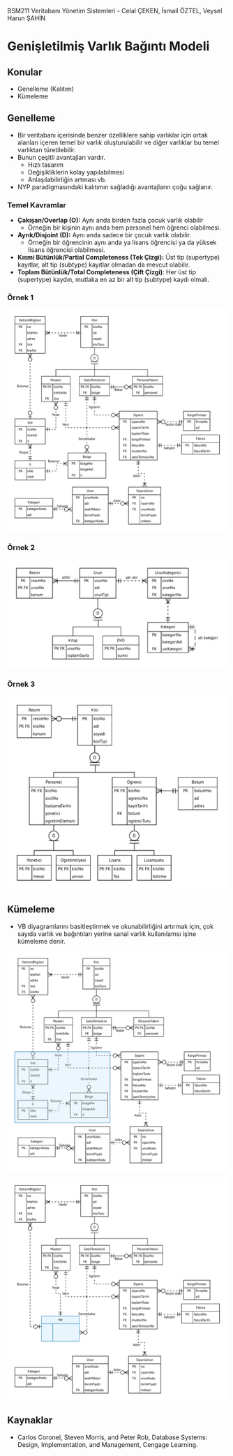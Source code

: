 BSM211 Veritabanı Yönetim Sistemleri - Celal ÇEKEN, İsmail ÖZTEL, Veysel Harun ŞAHİN

# Genişletilmiş Varlık Bağıntı Modeli

## Konular

* Genelleme (Kalıtım)
* Kümeleme


## Genelleme

* Bir veritabanı içerisinde benzer özelliklere sahip varlıklar için ortak alanları içeren temel bir varlık oluşturulabilir ve diğer varlıklar bu temel varlıktan türetilebilir.
* Bunun çeşitli avantajları vardır.
  * Hızlı tasarım
  * Değişikliklerin kolay yapılabilmesi
  * Anlaşılabilirliğin artması vb.
* NYP paradigmasındaki kalıtımın sağladığı avantajların çoğu sağlanır.

### Temel Kavramlar

* **Çakışan/Overlap (O):** Aynı anda birden fazla çocuk varlık olabilir
  * Örneğin bir kişinin aynı anda hem personel hem öğrenci olabilmesi.
* **Ayrık/Disjoint (D):** Aynı anda sadece bir çocuk varlık olabilir.
  * Örneğin bir öğrencinin aynı anda ya lisans öğrencisi ya da yüksek lisans öğrencisi olabilmesi.
* **Kısmi Bütünlük/Partial Completeness (Tek Çizgi):** Üst tip (supertype) kayıtlar, alt tip (subtype) kayıtlar olmadan da mevcut olabilir.
* **Toplam Bütünlük/Total Completeness (Çift Çizgi)**: Her üst tip (supertype) kaydın, mutlaka en az bir alt tip (subtype) kaydı olmalı.


### Örnek 1

![](Sekiller/05/ETicaret.png)


### Örnek 2

![](Sekiller/05/Urun.png)


### Örnek 3

![](Sekiller/05/Kisi.png)


## Kümeleme

* VB diyagramlarını basitleştirmek ve okunabilirliğini artırmak için, çok sayıda varlık ve bağıntıları yerine sanal varlık kullanılamsı işine kümeleme denir.


![](Sekiller/05/ETicaretKumeleme1.png)


![](Sekiller/05/ETicaretKumeleme2.png)


## Kaynaklar

* Carlos Coronel, Steven Morris, and Peter Rob, Database Systems: Design, Implementation, and 	Management, Cengage Learning.

